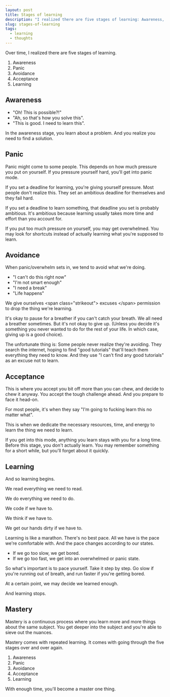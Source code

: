```yaml
---
layout: post
title: Stages of learning 
description: "I realized there are five stages of learning: Awareness, Panic, Avoidance, Acceptance, and finally Learning"
slug: stages-of-learning
tags:
  - learning
  - thoughts
---
```


Over time, I realized there are five stages of learning. 

1. Awareness 
2. Panic 
3. Avoidance 
4. Acceptance 
5. Learning 

<!-- more -->

## Awareness

- "Oh! This is possible?!"
- "Ah, so that's how you solve this". 
- "This is good. I need to learn this".

In the awareness stage, you learn about a problem. And you realize you need to find a solution. 

## Panic

Panic might come to some people. This depends on how much pressure you put on yourself. If you pressure yourself hard, you'll get into panic mode. 

If you set a deadline for learning, you're giving yourself pressure. Most people don't realize this. They set an ambitious deadline for themselves and they fail hard. 

If you set a deadline to learn something, that deadline you set is probably ambitious. It's ambitious because learning usually takes more time and effort than you account for. 

If you put too much pressure on yourself, you may get overwhelmed. You may look for shortcuts instead of actually learning what you're supposed to learn. 

## Avoidance

When panic/overwhelm sets in, we tend to avoid what we're doing. 

- "I can't do this right now" 
- "I'm not smart enough"
- "I need a break" 
- "Life happens" 

We give ourselves \<span class="strikeout"\> excuses \</span\> permission to drop the thing we're learning. 

It's okay to pause for a breather if you can't catch your breath. We all need a breather sometimes. But it's not okay to give up. (Unless you decide it's something you never wanted to do for the rest of your life. In which case, giving up is a good choice). 

The unfortunate thing is: Some people never realize they're avoiding. They search the internet, hoping to find "good tutorials" that'll teach them everything they need to know. And they use "I can't find any good tutorials" as an excuse not to learn. 

## Acceptance

This is where you accept you bit off more than you can chew, and decide to chew it anyway. You accept the tough challenge ahead. And you prepare to face it head-on. 

For most people, it's when they say "I'm going to fucking learn this no matter what".

This is when we dedicate the necessary resources, time, and energy to learn the thing we need to learn. 

If you get into this mode, anything you learn stays with you for a long time. Before this stage, you don't actually learn. You may remember something for a short while, but you'll forget about it quickly. 

## Learning

And so learning begins. 

We read everything we need to read. 

We do everything we need to do. 

We code if we have to. 

We think if we have to. 

We get our hands dirty if we have to. 

Learning is like a marathon. There's no best pace. All we have is the pace we're comfortable with. And the pace changes according to our states. 

- If we go too slow, we get bored. 
- If we go too fast, we get into an overwhelmed or panic state. 

So what's important is to pace yourself. Take it step by step. Go slow if you're running out of breath, and run faster if you're getting bored. 

At a certain point, we may decide we learned enough. 

And learning stops. 

## Mastery

Mastery is a continuous process where you learn more and more things about the same subject. You get deeper into the subject and you're able to sieve out the nuances. 

Mastery comes with repeated learning. It comes with going through the five stages over and over again. 

1. Awareness
2. Panic
3. Avoidance
4. Acceptance
5. Learning 

With enough time, you'll become a master one thing. 